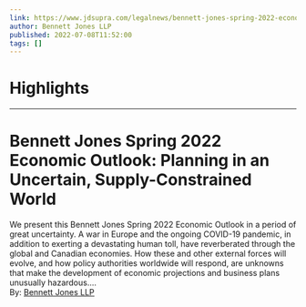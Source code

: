 ```yaml
---
link: https://www.jdsupra.com/legalnews/bennett-jones-spring-2022-economic-6308513/
author: Bennett Jones LLP
published: 2022-07-08T11:52:00
tags: []
---
```

# Highlights


---
# Bennett Jones Spring 2022 Economic Outlook: Planning in an Uncertain, Supply-Constrained World
We present this Bennett Jones Spring 2022 Economic Outlook in a period of great uncertainty. A war in Europe and the ongoing COVID-19 pandemic, in addition to exerting a devastating human toll, have reverberated through the global and Canadian economies. How these and other external forces will evolve, and how policy authorities worldwide will respond, are unknowns that make the development of economic projections and business plans unusually hazardous....  
By: [Bennett Jones LLP](https://www.jdsupra.com/profile/bennett_jones/)